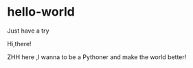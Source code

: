 # hello-world
Just have a try

Hi,there!

ZHH here ,I wanna to be a Pythoner and make the world better!
